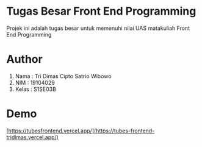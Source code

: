 # Tugas Besar Front End Programming
Projek ini adalah tugas besar untuk memenuhi nilai UAS matakuliah Front End Programming

# Author
1. Nama : Tri Dimas Cipto Satrio Wibowo
2. NIM  : 19104029
3. Kelas : S1SE03B

# Demo
[https://tubesfrontend.vercel.app/](https://tubes-frontend-tridimas.vercel.app/)
